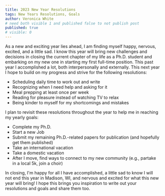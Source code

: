 ```yaml
---
title: 2023 New Year Resolutions    
tags: New Years Resolutions, Goals
author: Veronica White
# need both visible 1 and published false to not publish post
published: true
# visible: 0
---
```

As a new and exciting year lies ahead, I am finding myself happy, nervous, excited, and a little sad. I know this year will bring new challenges and decisions in closing the current chapter of my life as a Ph.D. student and embarking on my new one in starting my first full-time position. This past year I accomplished a lot, both interpersonally and externally. This next year I hope to build on my progress and strive for the following resolutions:
- Scheduling daily time to work out and write
- Recognizing when I need help and asking for it 
- Meal prepping at least once per week
- Reading for pleasure instead of watching TV to relax
- Being kinder to myself for my shortcomings and mistakes

I plan to revisit these resolutions throughout the year to help me in reaching my yearly goals:
- Complete my Ph.D.
- Start a new Job
- Submit my remaining Ph.D.-related papers for publication (and hopefully get them published)
- Take an international vacation
- Take a domestic vacation
- After I move, find ways to connect to my new community (e.g., partake in a local 5k, join a choir)



In closing, I'm happy for all I have accomplished, a little sad to know I will not end this year in Madison, WI, and nervous and excited for what this new year will bring! I hope this brings you inspiration to write out your resolutions and goals and share them too. 